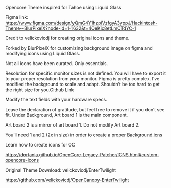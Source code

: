 Opencore Theme inspired for Tahoe using Liquid Glass

Figma link: https://www.figma.com/design/yQmG4Y1hzpiVzfgyA3yppJ/Hackintosh-Theme--BlurPixelX?node-id=1-1632&t=4OeKic8etLmCTdYC-1

Credit to velickovicdj for creating original icons and theme.

Forked by BlurPixelX for customizing background image on figma and modifying icons using Liquid Glass.

Not all icons have been curated. Only essentials.

Resolution for specific monitor sizes is not defined. 
You will have to export it to your proper resolution from your monitor. 
Figma is pretty complex. I’ve modified the background to scale and adapt. 
Shouldn’t be too hard to get the right size for you.Github Link

Modify the text fields with your hardware specs.

Leave the declaration of gratitude, but feel free to remove it if you don’t see fit.
Under Background, Art board 1 is the main component. 

Art board 2 is a mirror of art board 1. Do not modify Art board 2.

You’ll need 1 and 2 (2x in size) in order to create a proper Background.icns

Learn how to create icons for OC

https://dortania.github.io/OpenCore-Legacy-Patcher/ICNS.html#custom-opencore-icons

Original Theme Download: velickovicdj/EnterTwilight

https://github.com/velickovicdj/OpenCanopy-EnterTwilight
